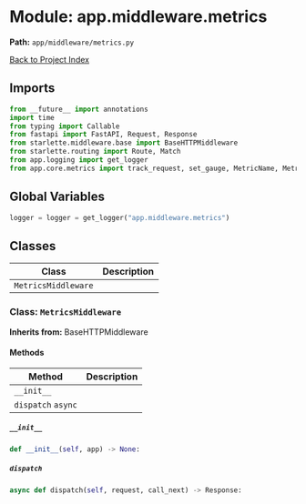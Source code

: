 # Module: app.middleware.metrics

**Path:** `app/middleware/metrics.py`

[Back to Project Index](../../../index.md)

## Imports
```python
from __future__ import annotations
import time
from typing import Callable
from fastapi import FastAPI, Request, Response
from starlette.middleware.base import BaseHTTPMiddleware
from starlette.routing import Route, Match
from app.logging import get_logger
from app.core.metrics import track_request, set_gauge, MetricName, MetricTag
```

## Global Variables
```python
logger = logger = get_logger("app.middleware.metrics")
```

## Classes

| Class | Description |
| --- | --- |
| `MetricsMiddleware` |  |

### Class: `MetricsMiddleware`
**Inherits from:** BaseHTTPMiddleware

#### Methods

| Method | Description |
| --- | --- |
| `__init__` |  |
| `dispatch` `async` |  |

##### `__init__`
```python
def __init__(self, app) -> None:
```

##### `dispatch`
```python
async def dispatch(self, request, call_next) -> Response:
```
